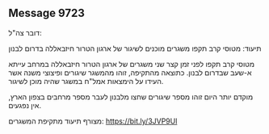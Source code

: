 ## Message 9723

דובר צה"ל:

תיעוד: מטוסי קרב תקפו משגרים מוכנים לשיגור של ארגון הטרור חיזבאללה בדרום לבנון

מטוסי קרב תקפו לפני זמן קצר שני משגרים של ארגון הטרור חיזבאללה במרחב עייתא א-שעב שבדרום לבנון. 
כתוצאה מהתקיפה, זוהו מהמשגר שיגורים ופיצוצי משנה אשר העידו על הימצאות אמל"ח במשגר שהיה מוכן לשיגור.

מוקדם יותר היום זוהו מספר שיגורים שחצו מלבנון לעבר מספר מרחבים בצפון הארץ, אין נפגעים. 

מצורף תיעוד מתקיפת המשגרים: https://bit.ly/3JVP9Ul

